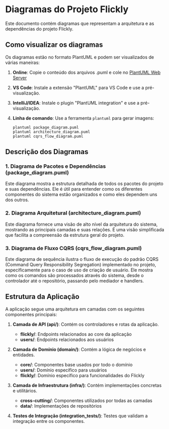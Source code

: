 # Diagramas do Projeto Flickly

Este documento contém diagramas que representam a arquitetura e as dependências do projeto Flickly.

## Como visualizar os diagramas

Os diagramas estão no formato PlantUML e podem ser visualizados de várias maneiras:

1. **Online**: Copie o conteúdo dos arquivos .puml e cole no [PlantUML Web Server](https://www.plantuml.com/plantuml/uml/)

2. **VS Code**: Instale a extensão "PlantUML" para VS Code e use a pré-visualização.

3. **IntelliJ/IDEA**: Instale o plugin "PlantUML integration" e use a pré-visualização.

4. **Linha de comando**: Use a ferramenta `plantuml` para gerar imagens:
   ```
   plantuml package_diagram.puml
   plantuml architecture_diagram.puml
   plantuml cqrs_flow_diagram.puml
   ```

## Descrição dos Diagramas

### 1. Diagrama de Pacotes e Dependências (package_diagram.puml)

Este diagrama mostra a estrutura detalhada de todos os pacotes do projeto e suas dependências. Ele é útil para entender como os diferentes componentes do sistema estão organizados e como eles dependem uns dos outros.

### 2. Diagrama Arquitetural (architecture_diagram.puml)

Este diagrama fornece uma visão de alto nível da arquitetura do sistema, mostrando as principais camadas e suas relações. É uma visão simplificada que facilita a compreensão da estrutura geral do projeto.

### 3. Diagrama de Fluxo CQRS (cqrs_flow_diagram.puml)

Este diagrama de sequência ilustra o fluxo de execução do padrão CQRS (Command Query Responsibility Segregation) implementado no projeto, especificamente para o caso de uso de criação de usuário. Ele mostra como os comandos são processados através do sistema, desde o controlador até o repositório, passando pelo mediador e handlers.

## Estrutura da Aplicação

A aplicação segue uma arquitetura em camadas com os seguintes componentes principais:

1. **Camada de API (api/)**: Contém os controladores e rotas da aplicação.
   - **flickly/**: Endpoints relacionados ao core da aplicação
   - **users/**: Endpoints relacionados aos usuários

2. **Camada de Domínio (domain/)**: Contém a lógica de negócios e entidades.
   - **core/**: Componentes base usados por todo o domínio
   - **users/**: Domínio específico para usuários
   - **flickly/**: Domínio específico para funcionalidades do Flickly

3. **Camada de Infraestrutura (infra/)**: Contém implementações concretas e utilitários.
   - **cross-cutting/**: Componentes utilizados por todas as camadas
   - **data/**: Implementações de repositórios

4. **Testes de Integração (integration_tests/)**: Testes que validam a integração entre os componentes. 